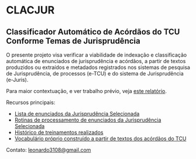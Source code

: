 # CLACJUR

## Classificador Automático de Acórdãos do TCU Conforme Temas de Jurisprudência

O presente projeto visa verificar a viabilidade de indexação e classificação automática de enunciados de jurisprudência e acórdãos, a partir de textos produzidos ou extraídos e metadados registrados nos sistemas de pesquisa de Jurisprudência, de processos (e-TCU) e do sistema de Jurisprudência (e-Juris).

Para maior contextuação, e ver trabalho prévio, veja [este relatório](Redes%20Shallow%20-%20Relatório.pdf).

Recursos principais:
* [Lista de enunciados da Jurisprudência Selecionada](dados/jurisprudencia_selecionada_enunciados.csv)
* [Rotinas de processamento de enunciados da Jurisprudência Selecionada](enunciados)
* [Histórico de treinamentos realizados](Registro%20de%20treinamentos.xlsx)
* [Vocabulário próprio construído a partir de textos dos acórdãos do TCU](vocabulario)



Contato: leonardo3108@gmail.com
